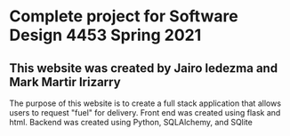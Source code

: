 # Complete project for Software Design 4453 Spring 2021

This website was created by Jairo ledezma and Mark Martir Irizarry
------------------------------------------------------------------------

The purpose of this website is to create a full stack application that allows users to request "fuel" for delivery.
Front end was created using flask and html. Backend was created using Python, SQLAlchemy, and SQlite

 
